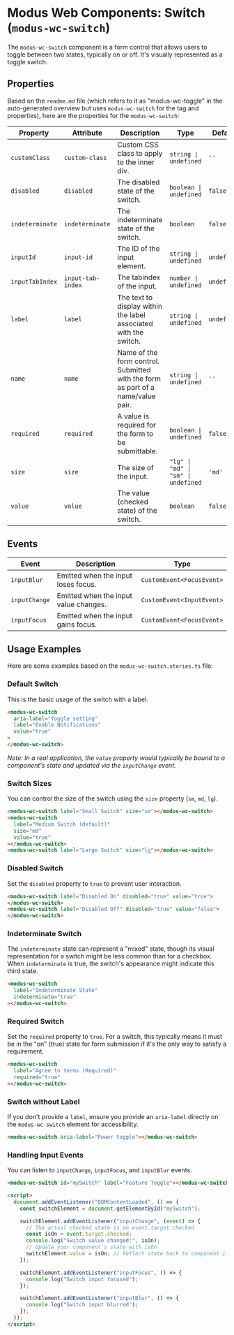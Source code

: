 # Modus Web Components: Switch (`modus-wc-switch`)

The `modus-wc-switch` component is a form control that allows users to toggle between two states, typically on or off. It's visually represented as a toggle switch.

## Properties

Based on the `readme.md` file (which refers to it as "modus-wc-toggle" in the auto-generated overview but uses `modus-wc-switch` for the tag and properties), here are the properties for the `modus-wc-switch`:

| Property        | Attribute         | Description                                                                     | Type                                | Default     |
| --------------- | ----------------- | ------------------------------------------------------------------------------- | ----------------------------------- | ----------- |
| `customClass`   | `custom-class`    | Custom CSS class to apply to the inner div.                                     | `string \| undefined`               | `''`        |
| `disabled`      | `disabled`        | The disabled state of the switch.                                               | `boolean \| undefined`              | `false`     |
| `indeterminate` | `indeterminate`   | The indeterminate state of the switch.                                          | `boolean`                           | `false`     |
| `inputId`       | `input-id`        | The ID of the input element.                                                    | `string \| undefined`               | `undefined` |
| `inputTabIndex` | `input-tab-index` | The tabindex of the input.                                                      | `number \| undefined`               | `undefined` |
| `label`         | `label`           | The text to display within the label associated with the switch.                | `string \| undefined`               | `undefined` |
| `name`          | `name`            | Name of the form control. Submitted with the form as part of a name/value pair. | `string \| undefined`               | `''`        |
| `required`      | `required`        | A value is required for the form to be submittable.                             | `boolean \| undefined`              | `false`     |
| `size`          | `size`            | The size of the input.                                                          | `"lg" \| "md" \| "sm" \| undefined` | `'md'`      |
| `value`         | `value`           | The value (checked state) of the switch.                                        | `boolean`                           | `false`     |

## Events

| Event         | Description                           | Type                      |
| ------------- | ------------------------------------- | ------------------------- |
| `inputBlur`   | Emitted when the input loses focus.   | `CustomEvent<FocusEvent>` |
| `inputChange` | Emitted when the input value changes. | `CustomEvent<InputEvent>` |
| `inputFocus`  | Emitted when the input gains focus.   | `CustomEvent<FocusEvent>` |

## Usage Examples

Here are some examples based on the `modus-wc-switch.stories.ts` file:

### Default Switch

This is the basic usage of the switch with a label.

```html
<modus-wc-switch
  aria-label="Toggle setting"
  label="Enable Notifications"
  value="true"
>
</modus-wc-switch>
```

_Note: In a real application, the `value` property would typically be bound to a component's state and updated via the `inputChange` event._

### Switch Sizes

You can control the size of the switch using the `size` property (`sm`, `md`, `lg`).

```html
<modus-wc-switch label="Small Switch" size="sm"></modus-wc-switch>
<modus-wc-switch
  label="Medium Switch (default)"
  size="md"
  value="true"
></modus-wc-switch>
<modus-wc-switch label="Large Switch" size="lg"></modus-wc-switch>
```

### Disabled Switch

Set the `disabled` property to `true` to prevent user interaction.

```html
<modus-wc-switch label="Disabled On" disabled="true" value="true">
</modus-wc-switch>
<modus-wc-switch label="Disabled Off" disabled="true" value="false">
</modus-wc-switch>
```

### Indeterminate Switch

The `indeterminate` state can represent a "mixed" state, though its visual representation for a switch might be less common than for a checkbox. When `indeterminate` is true, the switch's appearance might indicate this third state.

```html
<modus-wc-switch
  label="Indeterminate State"
  indeterminate="true"
></modus-wc-switch>
```

### Required Switch

Set the `required` property to `true`. For a switch, this typically means it must be in the "on" (true) state for form submission if it's the only way to satisfy a requirement.

```html
<modus-wc-switch
  label="Agree to terms (Required)"
  required="true"
></modus-wc-switch>
```

### Switch without Label

If you don't provide a `label`, ensure you provide an `aria-label` directly on the `modus-wc-switch` element for accessibility.

```html
<modus-wc-switch aria-label="Power toggle"></modus-wc-switch>
```

### Handling Input Events

You can listen to `inputChange`, `inputFocus`, and `inputBlur` events.

```html
<modus-wc-switch id="mySwitch" label="Feature Toggle"></modus-wc-switch>

<script>
  document.addEventListener("DOMContentLoaded", () => {
    const switchElement = document.getElementById("mySwitch");

    switchElement.addEventListener("inputChange", (event) => {
      // The actual checked state is on event.target.checked
      const isOn = event.target.checked;
      console.log("Switch value changed:", isOn);
      // Update your component's state with isOn
      switchElement.value = isOn; // Reflect state back to component if managing externally
    });

    switchElement.addEventListener("inputFocus", () => {
      console.log("Switch input focused");
    });

    switchElement.addEventListener("inputBlur", () => {
      console.log("Switch input blurred");
    });
  });
</script>
```

```

```
